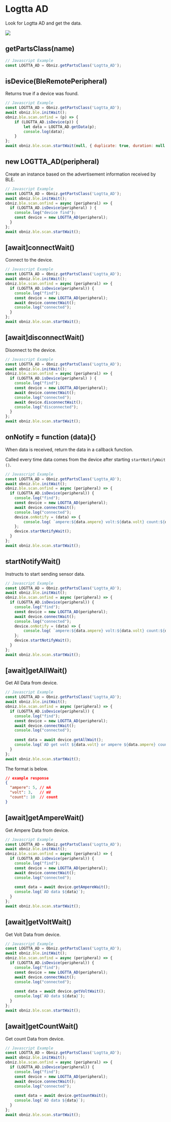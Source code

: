 # Logtta AD
Look for Logtta AD and get the data.

![](image.jpg)



## getPartsClass(name)

```javascript
// Javascript Example
const LOGTTA_AD = Obniz.getPartsClass('Logtta_AD');
```

## isDevice(BleRemotePeripheral)

Returns true if a device was found.

```javascript
// Javascript Example
const LOGTTA_AD = Obniz.getPartsClass('Logtta_AD');
await obniz.ble.initWait();
obniz.ble.scan.onfind = (p) => {
    if (LOGTTA_AD.isDevice(p)) {
        let data = LOGTTA_AD.getData(p);
        console.log(data);
    }
};
await obniz.ble.scan.startWait(null, { duplicate: true, duration: null });
```

## new LOGTTA_AD(peripheral)

Create an instance based on the advertisement information received by BLE.

```javascript
// Javascript Example
const LOGTTA_AD = Obniz.getPartsClass('Logtta_AD');
await obniz.ble.initWait();
obniz.ble.scan.onfind = async (peripheral) => {
  if (LOGTTA_AD.isDevice(peripheral) ) {
    console.log("device find");
    const device = new LOGTTA_AD(peripheral);
  }
};
await obniz.ble.scan.startWait();

```


## [await]connectWait()

Connect to the device.

```javascript
// Javascript Example
const LOGTTA_AD = Obniz.getPartsClass('Logtta_AD');
await obniz.ble.initWait();
obniz.ble.scan.onfind = async (peripheral) => {
  if (LOGTTA_AD.isDevice(peripheral)) {
    console.log("find");
    const device = new LOGTTA_AD(peripheral);
    await device.connectWait();
    console.log("connected");
  }
};
await obniz.ble.scan.startWait();

```


## [await]disconnectWait()

Disonnect to the device.

```javascript
// Javascript Example
const LOGTTA_AD = Obniz.getPartsClass('Logtta_AD');
await obniz.ble.initWait();
obniz.ble.scan.onfind = async (peripheral) => {
  if (LOGTTA_AD.isDevice(peripheral) ) {
    console.log("find");
    const device = new LOGTTA_AD(peripheral);
    await device.connectWait();
    console.log("connected");
    await device.disconnectWait();
    console.log("disconnected");
  }
};
await obniz.ble.scan.startWait();

```


## onNotify =  function (data){}

When data is received, return the data in a callback function.

Called every time data comes from the device after starting `` startNotifyWait () ``.

```javascript
// Javascript Example
const LOGTTA_AD = Obniz.getPartsClass('Logtta_AD');
await obniz.ble.initWait();
obniz.ble.scan.onfind = async (peripheral) => {
  if (LOGTTA_AD.isDevice(peripheral)) {
    console.log("find");
    const device = new LOGTTA_AD(peripheral);
    await device.connectWait();
    console.log("connected");
    device.onNotify = (data) => {
        console.log( `ampere:${data.ampere} volt:${data.volt} count:${data.count}` );
    };
    device.startNotifyWait();
  }
};
await obniz.ble.scan.startWait();
```

## startNotifyWait()

Instructs to start sending sensor data.

```javascript
// Javascript Example
const LOGTTA_AD = Obniz.getPartsClass('Logtta_AD');
await obniz.ble.initWait();
obniz.ble.scan.onfind = async (peripheral) => {
  if (LOGTTA_AD.isDevice(peripheral)) {
    console.log("find");
    const device = new LOGTTA_AD(peripheral);
    await device.connectWait();
    console.log("connected");
    device.onNotify = (data) => {
        console.log( `ampere:${data.ampere} volt:${data.volt} count:${data.count}` );
    };
    device.startNotifyWait();
  }
};
await obniz.ble.scan.startWait();
```


## [await]getAllWait()
Get All Data from device.

```javascript
// Javascript Example
const LOGTTA_AD = Obniz.getPartsClass('Logtta_AD');
await obniz.ble.initWait();
obniz.ble.scan.onfind = async (peripheral) => {
  if (LOGTTA_AD.isDevice(peripheral)) {
    console.log("find");
    const device = new LOGTTA_AD(peripheral);
    await device.connectWait();
    console.log("connected");
    
    const data = await device.getAllWait();
    console.log(`AD get volt ${data.volt} or ampere ${data.ampere} count ${data.count}`);
  }
};
await obniz.ble.scan.startWait();
```


The format is below.
```json
// example response
{
  "ampere": 5, // mA
  "volt": 3,   // mV
  "count": 10  // count
}
```

## [await]getAmpereWait()
Get Ampere Data from device.

```javascript
// Javascript Example
const LOGTTA_AD = Obniz.getPartsClass('Logtta_AD');
await obniz.ble.initWait();
obniz.ble.scan.onfind = async (peripheral) => {
  if (LOGTTA_AD.isDevice(peripheral)) {
    console.log("find");
    const device = new LOGTTA_AD(peripheral);
    await device.connectWait();
    console.log("connected");
    
    const data = await device.getAmpereWait();
    console.log(`AD data ${data}`);
  }
};
await obniz.ble.scan.startWait();
```


## [await]getVoltWait()
Get Volt Data from device.

```javascript
// Javascript Example
const LOGTTA_AD = Obniz.getPartsClass('Logtta_AD');
await obniz.ble.initWait();
obniz.ble.scan.onfind = async (peripheral) => {
  if (LOGTTA_AD.isDevice(peripheral)) {
    console.log("find");
    const device = new LOGTTA_AD(peripheral);
    await device.connectWait();
    console.log("connected");
    
    const data = await device.getVoltWait();
    console.log(`AD data ${data}`);
  }
};
await obniz.ble.scan.startWait();
```


## [await]getCountWait()
Get count Data from device.

```javascript
// Javascript Example
const LOGTTA_AD = Obniz.getPartsClass('Logtta_AD');
await obniz.ble.initWait();
obniz.ble.scan.onfind = async (peripheral) => {
  if (LOGTTA_AD.isDevice(peripheral)) {
    console.log("find");
    const device = new LOGTTA_AD(peripheral);
    await device.connectWait();
    console.log("connected");
    
    const data = await device.getCountWait();
    console.log(`AD data ${data}`);
  }
};
await obniz.ble.scan.startWait();
```
